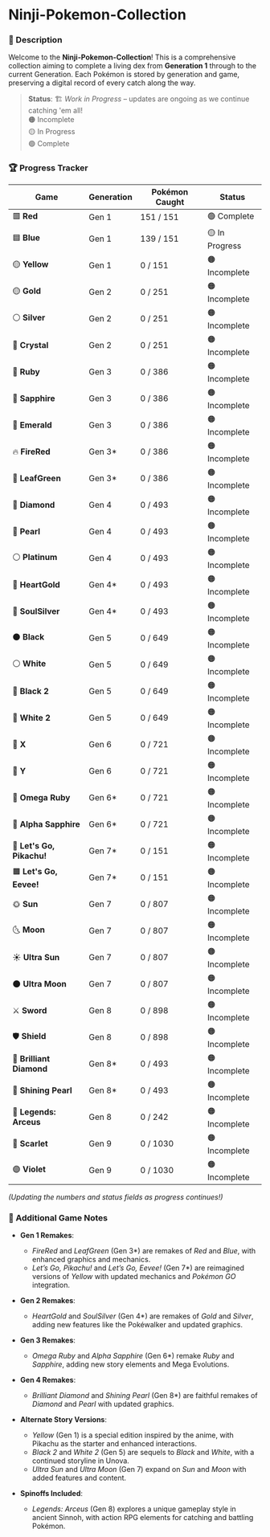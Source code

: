 # Ninji-Pokemon-Collection

### 📜 Description
Welcome to the **Ninji-Pokemon-Collection**! This is a comprehensive collection aiming to complete a living dex from **Generation 1** through to the current Generation. Each Pokémon is stored by generation and game, preserving a digital record of every catch along the way.

> **Status**: 🏗️ *Work in Progress* – updates are ongoing as we continue catching 'em all!  
> 🟠 Incomplete  
> 🟡 In Progress  
> 🟢 Complete  

### 🏆 Progress Tracker

| Game                   | Generation | Pokémon Caught | Status        |
|------------------------|------------|----------------|---------------|
| 🟥 **Red**             | Gen 1      | 151 / 151      | 🟢 Complete    |
| 🟦 **Blue**            | Gen 1      | 139 / 151       | 🟡 In Progress  |
| 🟡 **Yellow**          | Gen 1      | 0 / 151        | 🟠 Incomplete  |
| 🟡 **Gold**            | Gen 2      | 0 / 251        | 🟠 Incomplete  |
| ⚪ **Silver**          | Gen 2      | 0 / 251        | 🟠 Incomplete  |
| 💎 **Crystal**         | Gen 2      | 0 / 251        | 🟠 Incomplete  |
| 🔴 **Ruby**            | Gen 3      | 0 / 386        | 🟠 Incomplete  |
| 🔵 **Sapphire**        | Gen 3      | 0 / 386        | 🟠 Incomplete  |
| 💚 **Emerald**         | Gen 3      | 0 / 386        | 🟠 Incomplete  |
| 🔥 **FireRed**         | Gen 3*     | 0 / 386        | 🟠 Incomplete  |
| 🍃 **LeafGreen**       | Gen 3*     | 0 / 386        | 🟠 Incomplete  |
| 💎 **Diamond**         | Gen 4      | 0 / 493        | 🟠 Incomplete  |
| 🐚 **Pearl**           | Gen 4      | 0 / 493        | 🟠 Incomplete  |
| ⚪ **Platinum**        | Gen 4      | 0 / 493        | 🟠 Incomplete  |
| 🧡 **HeartGold**       | Gen 4*     | 0 / 493        | 🟠 Incomplete  |
| 🌌 **SoulSilver**      | Gen 4*     | 0 / 493        | 🟠 Incomplete  |
| ⚫ **Black**            | Gen 5      | 0 / 649        | 🟠 Incomplete  |
| ⚪ **White**            | Gen 5      | 0 / 649        | 🟠 Incomplete  |
| 🖤 **Black 2**         | Gen 5      | 0 / 649        | 🟠 Incomplete  |
| 🤍 **White 2**         | Gen 5      | 0 / 649        | 🟠 Incomplete  |
| 💙 **X**               | Gen 6      | 0 / 721        | 🟠 Incomplete  |
| 💛 **Y**               | Gen 6      | 0 / 721        | 🟠 Incomplete  |
| 🔴 **Omega Ruby**      | Gen 6*     | 0 / 721        | 🟠 Incomplete  |
| 🔵 **Alpha Sapphire**  | Gen 6*     | 0 / 721        | 🟠 Incomplete  |
| 💛 **Let's Go, Pikachu!** | Gen 7*  | 0 / 151        | 🟠 Incomplete  |
| 🟫 **Let's Go, Eevee!**   | Gen 7*  | 0 / 151        | 🟠 Incomplete  |
| 🌞 **Sun**             | Gen 7      | 0 / 807        | 🟠 Incomplete  |
| 🌜 **Moon**            | Gen 7      | 0 / 807        | 🟠 Incomplete  |
| ☀️ **Ultra Sun**       | Gen 7      | 0 / 807        | 🟠 Incomplete  |
| 🌑 **Ultra Moon**      | Gen 7      | 0 / 807        | 🟠 Incomplete  |
| ⚔️ **Sword**           | Gen 8      | 0 / 898        | 🟠 Incomplete  |
| 🛡️ **Shield**          | Gen 8      | 0 / 898        | 🟠 Incomplete  |
| 💎 **Brilliant Diamond**| Gen 8*    | 0 / 493        | 🟠 Incomplete  |
| 💖 **Shining Pearl**    | Gen 8*    | 0 / 493        | 🟠 Incomplete  |
| 🌌 **Legends: Arceus**  | Gen 8     | 0 / 242        | 🟠 Incomplete  |
| 🔴 **Scarlet**         | Gen 9      | 0 / 1030       | 🟠 Incomplete  |
| 🟣 **Violet**          | Gen 9      | 0 / 1030       | 🟠 Incomplete  |


*(Updating the numbers and status fields as progress continues!)*

### 📝 Additional Game Notes

- **Gen 1 Remakes**:
  - *FireRed* and *LeafGreen* (Gen 3*) are remakes of *Red* and *Blue*, with enhanced graphics and mechanics.
  - *Let’s Go, Pikachu!* and *Let’s Go, Eevee!* (Gen 7*) are reimagined versions of *Yellow* with updated mechanics and *Pokémon GO* integration.

- **Gen 2 Remakes**:
  - *HeartGold* and *SoulSilver* (Gen 4*) are remakes of *Gold* and *Silver*, adding new features like the Pokéwalker and updated graphics.

- **Gen 3 Remakes**:
  - *Omega Ruby* and *Alpha Sapphire* (Gen 6*) remake *Ruby* and *Sapphire*, adding new story elements and Mega Evolutions.

- **Gen 4 Remakes**:
  - *Brilliant Diamond* and *Shining Pearl* (Gen 8*) are faithful remakes of *Diamond* and *Pearl* with updated graphics.

- **Alternate Story Versions**:
  - *Yellow* (Gen 1) is a special edition inspired by the anime, with Pikachu as the starter and enhanced interactions.
  - *Black 2* and *White 2* (Gen 5) are sequels to *Black* and *White*, with a continued storyline in Unova.
  - *Ultra Sun* and *Ultra Moon* (Gen 7) expand on *Sun* and *Moon* with added features and content.

- **Spinoffs Included**:
  - *Legends: Arceus* (Gen 8) explores a unique gameplay style in ancient Sinnoh, with action RPG elements for catching and battling Pokémon.
